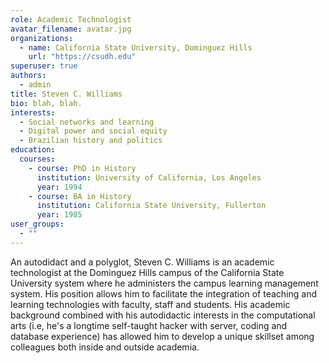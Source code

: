 ```yaml
---
role: Academic Technologist
avatar_filename: avatar.jpg
organizations:
  - name: California State University, Dominguez Hills
    url: "https://csudh.edu"
superuser: true
authors:
  - admin
title: Steven C. Williams
bio: blah, blah.
interests:
  - Social networks and learning
  - Digital power and social equity
  - Brazilian history and politics
education:
  courses:
    - course: PhD in History
      institution: University of California, Los Angeles
      year: 1994
    - course: BA in History
      institution: California State University, Fullerton
      year: 1985
user_groups:
  - ""
---
```

An autodidact and a polyglot, Steven C. Williams is an academic technologist at the Dominguez Hills campus of the California State University system where he administers the campus learning management system. His position allows him to facilitate the integration of teaching and learning technologies with faculty, staff and students. His academic background combined with his autodidactic interests in the computational arts (i.e, he's a longtime self-taught hacker with server, coding and database experience) has allowed him to develop a unique skillset among colleagues both inside and outside academia.